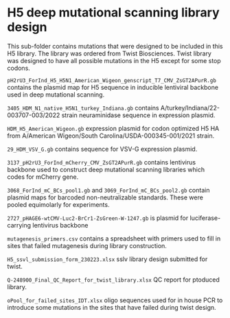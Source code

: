 
# H5 deep mutational scanning library design

This sub-folder contains mutations that were designed to be included in this H5 library. The library was ordered from Twist Biosciences. Twist library was designed to have all possible mutations in the H5 except for some stop codons. 

`pH2rU3_ForInd_H5_H5N1_American_Wigeon_genscript_T7_CMV_ZsGT2APurR.gb` contains the plasmid map for H5 sequence in inducible lentiviral backbone used in deep mutational scanning.  

`3405_HDM_N1_native_H5N1_turkey_Indiana.gb` contains A/turkey/Indiana/22-003707-003/2022 strain neuraminidase sequence in expression plasmid.

`HDM_H5_American_Wigeon.gb` expression plasmid for codon optimized H5 HA from A/American Wigeon/South Carolina/USDA-000345-001/2021 strain.

`29_HDM_VSV_G.gb` contains sequence for VSV-G expression plasmid.

`3137_pH2rU3_ForInd_mCherry_CMV_ZsGT2APurR.gb` contains lentivirus backbone used to construct deep mutational scanning libraries which codes for mCherry gene.

`3068_ForInd_mC_BCs_pool1.gb` and `3069_ForInd_mC_BCs_pool2.gb` contain plasmid maps for barcoded non-neutralizable standards. These were pooled equimolarly for experiments.

`2727_pHAGE6-wtCMV-Luc2-BrCr1-ZsGreen-W-1247.gb` is plasmid for luciferase-carrying lentivirus backbone

`mutagenesis_primers.csv` contains a spreadsheet with primers used to fill in sites that failed mutagenesis during library construction.

`H5_ssvl_submission_form_230223.xlsx` sslv library design submitted for twist.  

`Q-248900_Final_QC_Report_for_twist_library.xlsx` QC report for ptoduced library.  

`oPool_for_failed_sites_IDT.xlsx` oligo sequences used for in house PCR to introduce some mutations in the sites that have failed during twist design.  

